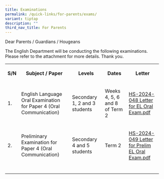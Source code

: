 ```yaml
---
title: Examinations
permalink: /quick-links/for-parents/exams/
variant: tiptap
description: ""
third_nav_title: For Parents
---
```

<p>Dear Parents / Guardians / Hougeans</p>
<p>The English Department will be conducting the following examinations.
Please refer to the attachment for more details. Thank you.</p>
<table>
<tbody>
<tr>
<th rowspan="1" colspan="1">
<p>S/N</p>
</th>
<th rowspan="1" colspan="1">
<p>Subject / Paper</p>
</th>
<th rowspan="1" colspan="1">
<p>Levels</p>
</th>
<th rowspan="1" colspan="1">
<p>Dates</p>
</th>
<th rowspan="1" colspan="1">
<p>Letter</p>
</th>
</tr>
<tr>
<td rowspan="1" colspan="1">
<p>1.</p>
</td>
<td rowspan="1" colspan="1">
<p>English Language Oral Examination for Paper 4 (Oral Communication)</p>
</td>
<td rowspan="1" colspan="1">
<p>Secondary 1, 2 and 3 students</p>
</td>
<td rowspan="1" colspan="1">
<p>Weeks 4, 5, 6 and 8 of Term 2</p>
</td>
<td rowspan="1" colspan="1">
<p><a href="/files/HS_2024_048_Letter_for_EL_Oral_Exam.pdf" rel="noopener noreferrer nofollow" target="_blank">HS-2024-048 Letter for EL Oral Exam.pdf</a>
</p>
</td>
</tr>
<tr>
<td rowspan="1" colspan="1">
<p>2.</p>
</td>
<td rowspan="1" colspan="1">
<p>Preliminary Examination for Paper 4 (Oral Communication)</p>
</td>
<td rowspan="1" colspan="1">
<p>Secondary 4 and 5 students</p>
</td>
<td rowspan="1" colspan="1">
<p>Term 2</p>
</td>
<td rowspan="1" colspan="1">
<p><a href="/files/HS_2024_049_Letter_for_Prelim_EL_Oral_Exam.pdf" rel="noopener noreferrer nofollow" target="_blank">HS-2024-049 Letter for Prelim EL Oral Exam.pdf</a>
</p>
</td>
</tr>
<tr>
<td rowspan="1" colspan="1">
<p></p>
</td>
<td rowspan="1" colspan="1">
<p></p>
</td>
<td rowspan="1" colspan="1">
<p></p>
</td>
<td rowspan="1" colspan="1">
<p></p>
</td>
<td rowspan="1" colspan="1">
<p></p>
</td>
</tr>
</tbody>
</table>
<p></p>